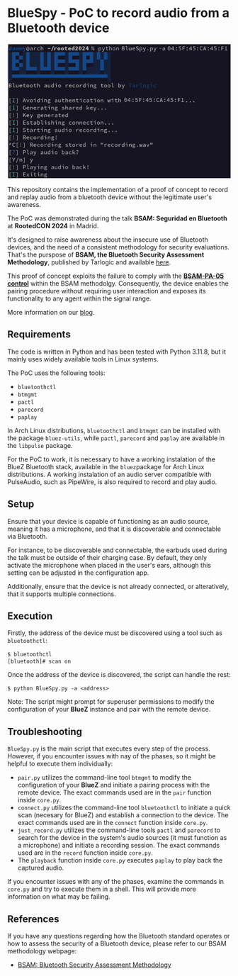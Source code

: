 # BlueSpy - PoC to record audio from a Bluetooth device

![BlueSpy script](resources/BlueSpy.png)

This repository contains the implementation of a proof of concept to record and replay audio from a bluetooth device without the legitimate user's awareness.

The PoC was demonstrated during the talk **BSAM: Seguridad en Bluetooth** at **RootedCON 2024** in Madrid.

It's designed to raise awareness about the insecure use of Bluetooth devices, and the need of a consistent methodology for security evaluations. That's the purspose of **BSAM, the Bluetooth Security Assessment Methodology**, published by Tarlogic and available [here](https://www.tarlogic.com/bsam/).

This proof of concept exploits the failure to comply with the [**BSAM-PA-05 control**](https://www.tarlogic.com/bsam/controls/bluetooth-pairing-without-interaction/) within the BSAM methodolgy. Consequently, the device enables the pairing procedure without requiring user interaction and exposes its functionality to any agent within the signal range.

More information on our [blog](https://www.tarlogic.com/blog/bluespy-spying-on-bluetooth-conversations/).

## Requirements

The code is written in Python and has been tested with Python 3.11.8, but it mainly uses widely available tools in Linux systems.

The PoC uses the following tools:
+ `bluetoothctl`
+ `btmgmt`
+ `pactl`
+ `parecord`
+ `paplay`

In Arch Linux distributions, `bluetoothctl` and `btmgmt` can be installed with the package `bluez-utils`, while `pactl`, `parecord` and `paplay` are available in the `libpulse` package.

For the PoC to work, it is necessary to have a working instalation of the BlueZ Bluetooth stack, available in the `bluez`package for Arch Linux distributions. A working instalation of an audio server compatible with PulseAudio, such as PipeWire, is also required to record and play audio.

## Setup

Ensure that your device is capable of functioning as an audio source, meaning it has a microphone, and that it is discoverable and connectable via Bluetooth.

For instance, to be discoverable and connectable, the earbuds used during the talk must be outside of their charging case. By default, they only activate the microphone when placed in the user's ears, although this setting can be adjusted in the configuration app.

Additionally, ensure that the device is not already connected, or alteratively, that it supports multiple connections.

## Execution

Firstly, the address of the device must be discovered using a tool such as `bluetoothctl`:

```
$ bluetoothctl
[bluetooth]# scan on
```

Once the address of the device is discovered, the script can handle the rest:

```
$ python BlueSpy.py -a <address>
```

Note: The script might prompt for superuser permissions to modify the configuration of your **BlueZ** instance and pair with the remote device.

## Troubleshooting

`BlueSpy.py` is the main script that executes every step of the process. However, if you encounter issues with nay of the phases, so it might be helpful to execute them individually:
+ `pair.py` utilizes the command-line tool `btmgmt` to modify the configuration of your **BlueZ** and initiate a pairing process with the remote device. The exact commands used are in the `pair` function inside `core.py`.
+ `connect.py` utilizes the command-line tool `bluetoothctl` to initiate a quick scan (necesary for BlueZ) and establish a connection to the device. The exact commands used are in the `connect` function inside `core.py`.
+ `just_record.py` utilizes the command-line tools `pactl` and `parecord` to search for the device in the system's audio sources (it must function as a microphone) and initiate a recording session. The exact commands used are in the `record` function inside `core.py`.
+ The `playback` function inside `core.py` executes `paplay` to play back the captured audio.

If you encounter issues with any of the phases, examine the commands in `core.py` and try to execute them in a shell. This will provide more information on what may be failing.

## References

If you have any questions regarding how the Bluetooth standard operates or how to assess the security of a Bluetooth device, please refer to our BSAM methodology webpage:
+ [BSAM: Bluetooth Security Assessment Methodology](https://www.tarlogic.com/bsam/)

